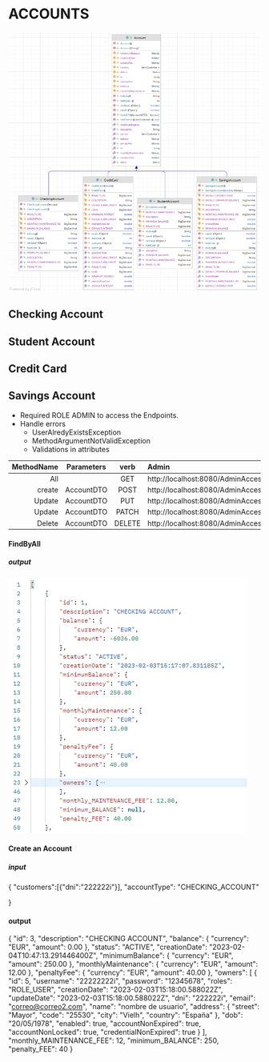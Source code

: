 # **ACCOUNTS**
![UML Accounts](/images/UMLAccount.png)

## Checking Account
## Student Account
## Credit Card
## Savings Account



- Required ROLE ADMIN to access the Endpoints.
- Handle errors
    - UserAlredyExistsException
    - MethodArgumentNotValidException
    - Validations in attributes

| MethodName | Parameters |  verb  | Admin                                          | JSON  |
|-----------:|:----------:|:------:|:-----------------------------------------------|:-----:|
|       All  |            |  GET   | http://localhost:8080/AdminAcces/Account/All     |       |
|     create | AccountDTO |  POST  | http://localhost:8080/AdminAcces/Account/Create |  #1   | 
|     Update | AccountDTO |  PUT   | http://localhost:8080/AdminAcces/Account/Update |  #1   |   
|     Update | AccountDTO | PATCH  | http://localhost:8080/AdminAcces/Account/Update |       |
|     Delete | AccountDTO | DELETE | http://localhost:8080/AdminAcces/Account/Delete |  #2   | 

#### FindByAll
##### output

![Account Find All](/images/AccountFindAll.png)

#### Create an Account
##### input

{
"customers":[{"dni":"222222i"}],
"accountType": "CHECKING_ACCOUNT"

}

#### output
{
"id": 3,
"description": "CHECKING ACCOUNT",
"balance": {
"currency": "EUR",
"amount": 0.00
},
"status": "ACTIVE",
"creationDate": "2023-02-04T10:47:13.291446400Z",
"minimumBalance": {
"currency": "EUR",
"amount": 250.00
},
"monthlyMaintenance": {
"currency": "EUR",
"amount": 12.00
},
"penaltyFee": {
"currency": "EUR",
"amount": 40.00
},
"owners": [
{
"id": 5,
"username": "22222222i",
"password": "12345678",
"roles": "ROLE_USER",
"creationDate": "2023-02-03T15:18:00.588022Z",
"updateDate": "2023-02-03T15:18:00.588022Z",
"dni": "222222i",
"email": "correo@correo2.com",
"name": "nombre de usuario",
"address": {
"street": "Mayor",
"code": "25530",
"city": "Vielh",
"country": "España"
},
"dob": "20/05/1978",
"enabled": true,
"accountNonExpired": true,
"accountNonLocked": true,
"credentialNonExpired": true
}
],
"monthly_MAINTENANCE_FEE": 12,
"minimum_BALANCE": 250,
"penalty_FEE": 40
}

